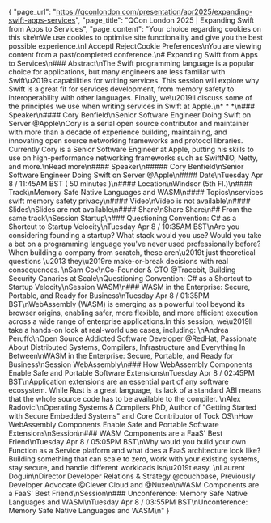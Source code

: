 {
    "page_url": "https://qconlondon.com/presentation/apr2025/expanding-swift-apps-services",
    "page_title": "QCon London 2025 | Expanding Swift from Apps to Services",
    "page_content": "Your choice regarding cookies on this site\nWe use cookies to optimise site functionality and give you the best possible experience.\nI AcceptI RejectCookie Preferences\nYou are viewing content from a past/completed conference.\n# Expanding Swift from Apps to Services\n### Abstract\nThe Swift programming language is a popular choice for applications, but many engineers are less familiar with Swift\u2019s capabilities for writing services. This session will explore why Swift is a great fit for services development, from memory safety to interoperability with other languages. Finally, we\u2019ll discuss some of the principles we use when writing services in Swift at Apple.\n* * *\n### Speaker\n#### Cory Benfield\nSenior Software Engineer Doing Swift on Server @Apple\nCory is a serial open source contributor and maintainer with more than a decade of experience building, maintaining, and innovating open source networking frameworks and protocol libraries. Currently Cory is a Senior Software Engineer at Apple, putting his skills to use on high-performance networking frameworks such as SwiftNIO, Netty, and more.\nRead more\n#### Speaker\n##### Cory Benfield\nSenior Software Engineer Doing Swift on Server @Apple\n#### Date\nTuesday Apr 8 / 11:45AM BST ( 50 minutes )\n#### Location\nWindsor (5th Fl.)\n#### Track\nMemory Safe Native Languages and WASM\n#### Topics\nservices swift memory safety privacy\n#### Video\nVideo is not available\n#### Slides\nSlides are not available\n#### Share\nShare Share\n## From the same track\nSession Startup\n### Questioning Convention: C# as a Shortcut to Startup Velocity\nTuesday Apr 8 / 10:35AM BST\nAre you considering founding a startup? What stack would you use? Would you take a bet on a programming language you've never used professionally before? When building a company from scratch, these aren\u2019t just theoretical questions \u2013 they\u2019re make-or-break decisions with real consequences. \nSam Cox\nCo-Founder & CTO @Tracebit, Building Security Canaries at Scale\nQuestioning Convention: C# as a Shortcut to Startup Velocity\nSession WASM\n### WASM in the Enterprise: Secure, Portable, and Ready for Business\nTuesday Apr 8 / 01:35PM BST\nWebAssembly (WASM) is emerging as a powerful tool beyond its browser origins, enabling safer, more flexible, and more efficient execution across a wide range of enterprise applications.In this session, we\u2019ll take a hands-on look at real-world use cases, including: \nAndrea Peruffo\nOpen Source Addicted Software Developer @RedHat, Passionate About Distributed Systems, Compilers, Infrastructure and Everything In Between\nWASM in the Enterprise: Secure, Portable, and Ready for Business\nSession WebAssembly\n### How WebAssembly Components Enable Safe and Portable Software Extensions\nTuesday Apr 8 / 02:45PM BST\nApplication extensions are an essential part of any software ecosystem. While Rust is a great language, its lack of a standard ABI means that the whole source code has to be available to the compiler. \nAlex Radovici\nOperating Systems & Compilers PhD, Author of \"Getting Started with Secure Embedded Systems\" and Core Contributor of Tock OS\nHow WebAssembly Components Enable Safe and Portable Software Extensions\nSession\n### WASM Components are a FaaS' Best Friend\nTuesday Apr 8 / 05:05PM BST\nWhy would you build your own Function as a Service platform and what does a FaaS architecture look like? Building something that can scale to zero, work with your existing systems, stay secure, and handle different workloads isn\u2019t easy. \nLaurent Doguin\nDirector Developer Relations & Strategy @couchbase, Previously Developer Advocate @Clever Cloud and @Nuxeo\nWASM Components are a FaaS' Best Friend\nSession\n### Unconference: Memory Safe Native Languages and WASM\nTuesday Apr 8 / 03:55PM BST\nUnconference: Memory Safe Native Languages and WASM\n"
}